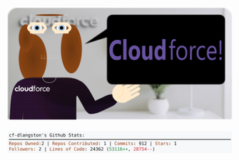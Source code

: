 <!-- 
Version 3.0.219
Built Sun Mar 23 2025 05:16:24 GMT+0000 (Coordinated Universal Time)
-->

<h1 align="center">
  <a href="https://github.com/dylanlangston/dylanlangston/tree/master/src" title="Click to View Source">
    <picture width="100%" alt="Dylan">
      <source media="(prefers-color-scheme: dark)" srcset="dylan-dark.svg?version=3.0.219">
      <img src="dylan-light.svg?version=3.0.219" alt="Dylan">
    </picture>
  </a>
</h1>

<div align="center">
  <picture width="100%" alt="Profile Info and Stats">
    <source media="(prefers-color-scheme: dark)" srcset="stats-dark.svg?version=3.0.219">
    <img src="stats-light.svg?version=3.0.219" alt="Profile Info and Stats">
  </picture>
</div>
